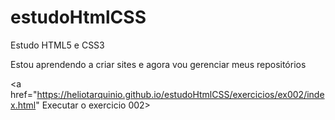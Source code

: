 # estudoHtmlCSS
 Estudo HTML5 e CSS3

 Estou aprendendo a criar sites e agora vou gerenciar meus repositórios

 <a href="https://heliotarquinio.github.io/estudoHtmlCSS/exercicios/ex002/index.html" Executar o exercicio 002>
